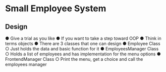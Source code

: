 # Small Employee System

## Design
● Give a trial as you like
● If you want to take a step toward OOP
● Think in terms objects
● There are 3 classes that one can design
● Employee Class
○ Just holds the data and basic function for it
● EmployeesManager Class
○ Holds a list of employees and has implementation for the menu options
● FrontendManager Class
○ Print the menu, get a choice and call the employees manager
